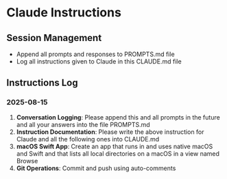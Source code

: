 # Claude Instructions

## Session Management
- Append all prompts and responses to PROMPTS.md file
- Log all instructions given to Claude in this CLAUDE.md file

## Instructions Log

### 2025-08-15
1. **Conversation Logging**: Please append this and all prompts in the future and all your answers into the file PROMPTS.md
2. **Instruction Documentation**: Please write the above instruction for Claude and all the following ones into CLAUDE.md
3. **macOS Swift App**: Create an app that runs in and uses native macOS and Swift and that lists all local directories on a macOS in a view named Browse
4. **Git Operations**: Commit and push using auto-comments